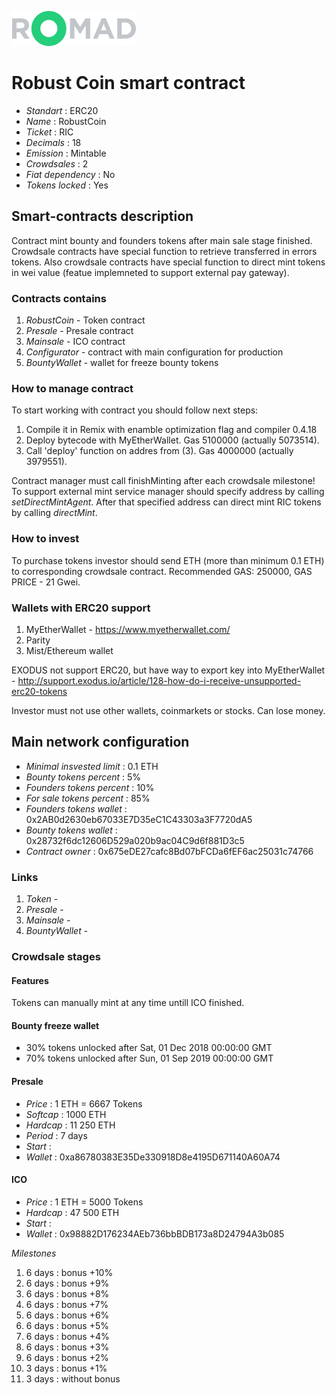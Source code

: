 ![RobustCoin](logo.png "RobustCoin")

# Robust Coin smart contract

* _Standart_        : ERC20
* _Name_            : RobustCoin
* _Ticket_          : RIC
* _Decimals_        : 18
* _Emission_        : Mintable
* _Crowdsales_      : 2
* _Fiat dependency_ : No
* _Tokens locked_   : Yes

## Smart-contracts description

Contract mint bounty and founders tokens after main sale stage finished. 
Crowdsale contracts have special function to retrieve transferred in errors tokens.
Also crowdsale contracts have special function to direct mint tokens in wei value (featue implemneted to support external pay gateway).

### Contracts contains
1. _RobustCoin_ - Token contract
2. _Presale_ - Presale contract
3. _Mainsale_ - ICO contract
4. _Configurator_ - contract with main configuration for production
4. _BountyWallet_ - wallet for freeze bounty tokens

### How to manage contract
To start working with contract you should follow next steps:
1. Compile it in Remix with enamble optimization flag and compiler 0.4.18
2. Deploy bytecode with MyEtherWallet. Gas 5100000 (actually 5073514).
3. Call 'deploy' function on addres from (3). Gas 4000000 (actually 3979551). 

Contract manager must call finishMinting after each crowdsale milestone!
To support external mint service manager should specify address by calling _setDirectMintAgent_. After that specified address can direct mint RIC tokens by calling _directMint_.

### How to invest
To purchase tokens investor should send ETH (more than minimum 0.1 ETH) to corresponding crowdsale contract.
Recommended GAS: 250000, GAS PRICE - 21 Gwei.

### Wallets with ERC20 support
1. MyEtherWallet - https://www.myetherwallet.com/
2. Parity 
3. Mist/Ethereum wallet

EXODUS not support ERC20, but have way to export key into MyEtherWallet - http://support.exodus.io/article/128-how-do-i-receive-unsupported-erc20-tokens

Investor must not use other wallets, coinmarkets or stocks. Can lose money.

## Main network configuration

* _Minimal insvested limit_     : 0.1 ETH
* _Bounty tokens percent_       : 5% 
* _Founders tokens percent_     : 10% 
* _For sale tokens percent_     : 85% 
* _Founders tokens wallet_      : 0x2AB0d2630eb67033E7D35eC1C43303a3F7720dA5
* _Bounty tokens wallet_        : 0x28732f6dc12606D529a020b9ac04C9d6f881D3c5
* _Contract owner_              : 0x675eDE27cafc8Bd07bFCDa6fEF6ac25031c74766

### Links
1. _Token_ -
2. _Presale_ -
3. _Mainsale_ -
3. _BountyWallet_ -

### Crowdsale stages

#### Features
Tokens can manually mint at any time untill ICO finished.

#### Bounty freeze wallet
* 30% tokens unlocked after Sat, 01 Dec 2018 00:00:00 GMT
* 70% tokens unlocked after Sun, 01 Sep 2019 00:00:00 GMT

#### Presale
* _Price_                      : 1 ETH = 6667 Tokens
* _Softcap_                    : 1000 ETH
* _Hardcap_                    : 11 250 ETH
* _Period_                     : 7 days
* _Start_                      : 
* _Wallet_                     : 0xa86780383E35De330918D8e4195D671140A60A74

#### ICO
* _Price_                      : 1 ETH = 5000 Tokens
* _Hardcap_                    : 47 500 ETH
* _Start_                      : 
* _Wallet_                     : 0x98882D176234AEb736bbBDB173a8D24794A3b085

_Milestones_
1. 6 days                      : bonus +10% 
2. 6 days                      : bonus +9% 
3. 6 days                      : bonus +8%
3. 6 days                      : bonus +7% 
3. 6 days                      : bonus +6% 
3. 6 days                      : bonus +5% 
3. 6 days                      : bonus +4% 
3. 6 days                      : bonus +3% 
3. 6 days                      : bonus +2% 
3. 3 days                      : bonus +1% 
4. 3 days                      : without bonus

